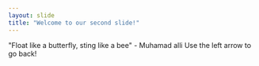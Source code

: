 ```yaml
---
layout: slide
title: "Welcome to our second slide!"
---
```

"Float like a butterfly, sting like a bee" - Muhamad alli
Use the left arrow to go back!
